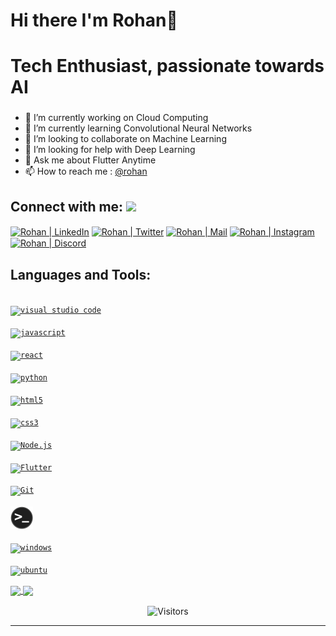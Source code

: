 # Hi there I'm Rohan👋


###
# Tech Enthusiast, passionate towards AI
###



- 🔭 I’m currently working on Cloud Computing
- 🌱 I’m currently learning Convolutional Neural Networks
- 👯 I’m looking to collaborate on Machine Learning
- 🤔 I’m looking for help with Deep Learning
- 💬 Ask me about Flutter Anytime
- 📫 How to reach me : [@rohan]





## Connect with me: <img src="https://media.giphy.com/media/LnQjpWaON8nhr21vNW/giphy.gif" height="32">

[<img align="center" alt="Rohan | LinkedIn" height="42px" src="https://external-content.duckduckgo.com/iu/?u=https%3A%2F%2Fmyclouddoor.com%2Fwp-content%2Fuploads%2F2019%2F11%2FLinkedin-logo.png&f=1&nofb=1" />][linkedin]
[<img align="center" alt="Rohan | Twitter" height="42px" src="https://external-content.duckduckgo.com/iu/?u=https%3A%2F%2Fdrivedigital.ca%2Fdrive%2Fuploads%2F2014%2F10%2FTwitter_logo_blue-1024x832.png&f=1&nofb=1" />][twitter]
[<img align="center" alt="Rohan | Mail" height="47px" src="https://external-content.duckduckgo.com/iu/?u=https%3A%2F%2Ftimelines.ai%2Fwp-content%2Fuploads%2F2019%2F12%2Flogo-gmail-png-file-gmail-icon-svg-wikimedia-commons-0.png&f=1&nofb=1" />][@rohan]
[<img align="center" alt="Rohan | Instagram" height="47px" src="https://external-content.duckduckgo.com/iu/?u=https%3A%2F%2Fstatesborodowntown.com%2Fwp-content%2Fuploads%2F2016%2F01%2Finstagram-Logo-PNG-Transparent-Background-download.png&f=1&nofb=1" />][instagram]
[<img align="center" alt="Rohan | Discord" height="47px" src="https://external-content.duckduckgo.com/iu/?u=https%3A%2F%2Fwheretoinvest.money%2Fwp-content%2Fuploads%2F2017%2F12%2Fdiscord-logo-1024x1024.png&f=1&nofb=1" />][discord]



## Languages and Tools:

[<code>
<img alt="visual studio code" width="36px" src="https://img.icons8.com/fluent/240/000000/visual-studio-code-2019.png" />
</code>](https://code.visualstudio.com/)
[<code>
<img alt="javascript" width="36px" src="https://img.icons8.com/color/240/000000/javascript.png" />
</code>](https://developer.mozilla.org/en-US/docs/Web/JavaScript)
[<code>
<img alt="react" width="36px" src="https://img.icons8.com/color/240/000000/react-native.png" />
</code>](https://reactjs.org/)
[<code>
<img alt="python" width="36px" src="https://img.icons8.com/color/240/000000/python.png">
</code>](https://www.python.org/)
[<code>
<img alt="html5" width="36px" src="https://img.icons8.com/color/240/000000/html-5.png">
</code>](https://developer.mozilla.org/en-US/docs/Web/HTML)
[<code>
<img alt="css3" width="36px" src="https://img.icons8.com/color/240/000000/css3.png">
</code>](https://developer.mozilla.org/en-US/docs/Web/CSS)
[<code>
<img alt="Node.js" width="36px" src="https://img.icons8.com/color/240/000000/nodejs.png">
</code>](https://nodejs.org/en/)
[<code>
<img alt="Flutter" width="36px" src="https://external-content.duckduckgo.com/iu/?u=https%3A%2F%2Ficonape.com%2Fwp-content%2Ffiles%2Fyb%2F61798%2Fpng%2Fflutter-logo.png&f=1&nofb=1">
</code>](https://www.flutter.dev/)
[<code>
<img alt="Git" width="36px" src="https://img.icons8.com/color/240/000000/git.png">
</code>](https://git-scm.com/)
[<code>
<img alt="terminal" width="36px" src="https://raw.githubusercontent.com/github/explore/80688e429a7d4ef2fca1e82350fe8e3517d3494d/topics/terminal/terminal.png">
</code>](https://docs.microsoft.com/en-us/windows/terminal/)
[<code>
<img alt="windows" width="36px" src="https://img.icons8.com/color/240/000000/windows-10.png">
</code>](https://www.microsoft.com/en-us/windows)
[<code>
<img alt="ubuntu" width="36px" src="https://img.icons8.com/color/96/000000/ubuntu--v1.png">
</code>](https://ubuntu.com/)




<a href="https://github.com/rohanmrb/github-readme-stats">
  <img align="center" src="https://github-readme-stats.vercel.app/api?username=rohanmrb&show_icons=true&hide=issues&theme=radical" />
</a>
<a href="https://github.com/rohanmrb/convoychat">
  <img align="center" src="https://github-readme-stats.vercel.app/api/top-langs/?username=rohanmrb&layout=compact&theme=radical" />
</a>


<p align=center>                           
  <img align=center  src="https://visitor-badge.laobi.icu/badge?page_id=rohanmrb.rohanmrb" alt="Visitors">                     
</p>

---

[linkedin]: https://www.linkedin.com/in/rohan-mallesh-7b7a871a0/
[@rohan]: mailto:rohanmrb@gmail.com
[twitter]: https://twitter.com/rohanmrb
[instagram]: https://www.instagram.com/rohan_mallesh/
[discord]: https://twitter.com/rohanmrb
